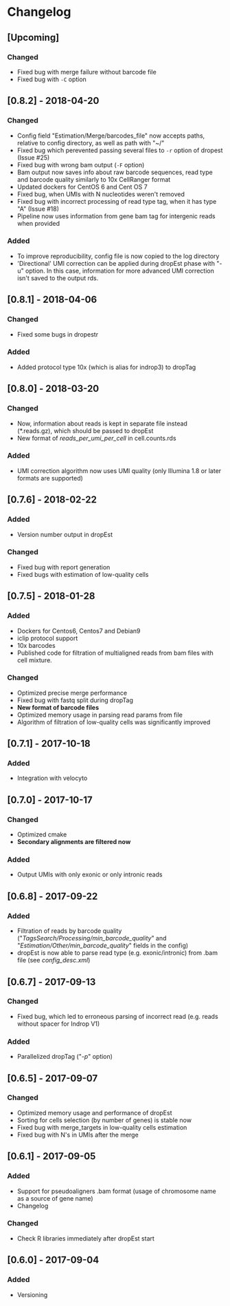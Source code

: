 # Changelog

## [Upcoming]
### Changed
* Fixed bug with merge failure without barcode file
* Fixed bug with `-C` option

## [0.8.2] - 2018-04-20
### Changed
* Config field "Estimation/Merge/barcodes_file" now accepts paths, relative to config directory, as well as path with "~/"
* Fixed bug which perevented passing several files to `-r` option of dropest (Issue #25)
* Fixed bug with wrong bam output (`-F` option)
* Bam output now saves info about raw barcode sequences, read type and barcode quality similarly to 10x CellRanger format
* Updated dockers for CentOS 6 and Cent OS 7
* Fixed bug, when UMIs with N nucleotides weren't removed
* Fixed bug with incorrect processing of read type tag, when it has type "A" (Issue #18)
* Pipeline now uses information from gene bam tag for intergenic reads when provided
### Added
* To improve reproducibility, config file is now copied to the log directory
* 'Directional' UMI correction can be applied during dropEst phase with "-u" option. In this case, information for more 
    advanced UMI correction isn't saved to the output rds.

## [0.8.1] - 2018-04-06
### Changed
* Fixed some bugs in dropestr
### Added
* Added protocol type 10x (which is alias for indrop3) to dropTag

## [0.8.0] - 2018-03-20
### Changed
* Now, information about reads is kept in separate file instead (*.reads.gz), which should be passed to dropEst
* New format of *reads_per_umi_per_cell* in cell.counts.rds

### Added
* UMI correction algorithm now uses UMI quality (only Illumina 1.8 or later formats are supported)

## [0.7.6] - 2018-02-22
### Added
* Version number output in dropEst
### Changed
* Fixed bug with report generation
* Fixed bugs with estimation of low-quality cells

## [0.7.5] - 2018-01-28
### Added
* Dockers for Centos6, Centos7 and Debian9
* iclip protocol support
* 10x barcodes
* Published code for filtration of multialigned reads from bam files with cell mixture.
### Changed
* Optimized precise merge performance
* Fixed bug with fastq split during dropTag
* **New format of barcode files**
* Optimized memory usage in parsing read params from file
* Algorithm of filtration of low-quality cells was significantly improved

## [0.7.1] - 2017-10-18
### Added
* Integration with velocyto

## [0.7.0] - 2017-10-17
### Changed
* Optimized cmake
* **Secondary alignments are filtered now**

### Added
* Output UMIs with only exonic or only intronic reads

## [0.6.8] - 2017-09-22
### Added
* Filtration of reads by barcode quality ("*TagsSearch/Processing/min_barcode_quality*" and
"*Estimation/Other/min_barcode_quality*" fields in the config)
* dropEst is now able to parse read type (e.g. exonic/intronic) from .bam file (see *config_desc.xml*)

## [0.6.7] - 2017-09-13
### Changed
* Fixed bug, which led to erroneous parsing of incorrect read (e.g. reads without spacer for Indrop V1)

### Added
* Parallelized dropTag ("*-p*" option)

## [0.6.5] - 2017-09-07
### Changed
* Optimized memory usage and performance of dropEst
* Sorting for cells selection (by number of genes) is stable now
* Fixed bug with merge_targets in low-quality cells estimation
* Fixed bug with N's in UMIs after the merge

## [0.6.1] - 2017-09-05
### Added
* Support for pseudoaligners .bam format (usage of chromosome name as a source of gene name)
* Changelog

### Changed
* Check R libraries immediately after dropEst start

## [0.6.0] - 2017-09-04
### Added
* Versioning
